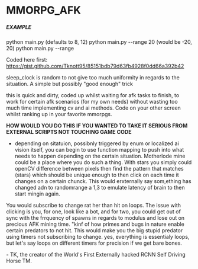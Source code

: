 # MMORPG_AFK

##### EXAMPLE
python main.py (defaults to 8, 12)
python main.py --range 20 (would be -20, 20)
python main.py --range <YOUR-CHOICE-OF-INT>

Coded here first: https://gist.github.com/Tknott95/85151bdb79d63fb4928f0dd66a392b42


sleep_clock is random to not give too much uniformity in regards to the situation. A simple but possibly "good enough" trick



this is quick and dirty, coded up whilst waiting for afk tasks to finish, to work for certain afk scenarios (for my own needs) without wasting too much time implementing cv and ai methods. Code on your other screen whilst ranking up in your favorite mmorpgs.


**HOW WOULD YOU DO THIS IF YOU WANTED TO TAKE IT SERIOUS FROM EXTERNAL SCRIPTS NOT TOUCHING GAME CODE**

- depending on sitatuion, possibnly triggered by enum or localized ai vision itself, you can begin to use function mapping to push into what needs to happen depending on the certain situation. Motherlode mine could be a place where you do such a thing. With stars you simply could openCV difference between pixels then find the pattern that matches (stars) which should be unique enough to then click on each time it changes on a certain chunck. This would erxternally say som,ething has changed adn to randomrange a 1,3 to emulate latency of brain to then start mingin again. 

You would subscribe to change rat her than hit on loops. The issue with clicking is you, for one, look like a bot, and for two, you could get out of sync with the frrquency of spawns in regards to modulus and lose out on precious AFK mining time. "kinf of how primes and bugs in nature enable certain predators to not hit. This would make you the big stupid predator using timers not subscribing to change. yes, everything is essentialy loops, but let's say loops on different timers for precision if we get bare bones. 


**-** TK, the creator of the World's First Externally hacked RCNN Self Driving Horse TM. 